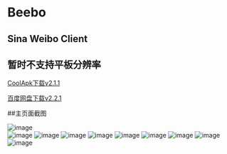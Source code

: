 Beebo
=====

Sina Weibo Client
-----------------
暂时不支持平板分辨率
-----------------

[CoolApk下载v2.1.1](http://coolapk.com/apk/org.zarroboogs.weibo)

[百度网盘下载v2.2.1](http://yun.baidu.com/s/1eQGOhKQ)

##主页面截图

![image](https://github.com/andforce/Beebo/blob/master/screenshot/DFG_2015-01-12-09-38-48.png)  
![image](https://github.com/andforce/Beebo/blob/master/screenshot/DFG_2015-01-12-09-39-45.png) 
![image](https://github.com/andforce/Beebo/blob/master/screenshot/DFG_2015-01-12-09-40-38.png)
![image](https://github.com/andforce/Beebo/blob/master/screenshot/DFG_2015-01-12-09-38-57.png) 
![image](https://github.com/andforce/Beebo/blob/master/screenshot/DFG_2015-01-12-09-39-50.png)
![image](https://github.com/andforce/Beebo/blob/master/screenshot/DFG_2015-01-12-13-17-59.png)
![image](https://github.com/andforce/Beebo/blob/master/screenshot/DFG_2015-01-12-09-39-05.png) 
![image](https://github.com/andforce/Beebo/blob/master/screenshot/DFG_2015-01-12-09-39-55.png)
![image](https://github.com/andforce/Beebo/blob/master/screenshot/DFG_2015-01-12-09-39-41.png) 
![image](https://github.com/andforce/Beebo/blob/master/screenshot/DFG_2015-01-12-09-39-59.png)

